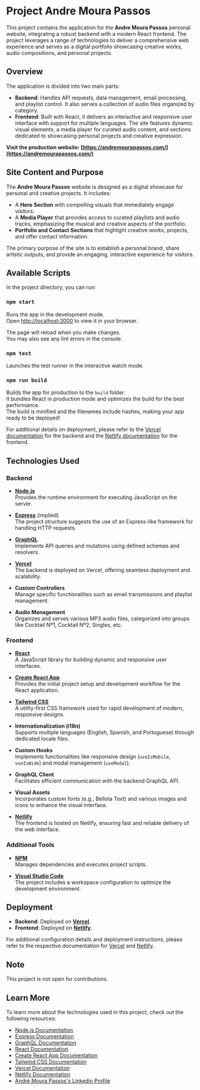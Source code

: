 # Project Andre Moura Passos

This project contains the application for the **Andre Moura Passos** personal website, integrating a robust backend with a modern React frontend. The project leverages a range of technologies to deliver a comprehensive web experience and serves as a digital portfolio showcasing creative works, audio compositions, and personal projects.

## Overview

The application is divided into two main parts:
- **Backend**: Handles API requests, data management, email processing, and playlist control. It also serves a collection of audio files organized by category.
- **Frontend**: Built with React, it delivers an interactive and responsive user interface with support for multiple languages. The site features dynamic visual elements, a media player for curated audio content, and sections dedicated to showcasing personal projects and creative expression.

**Visit the production website: [https://andremourapassos.com/](https://andremourapassos.com/)**

## Site Content and Purpose

The **Andre Moura Passos** website is designed as a digital showcase for personal and creative projects. It includes:
- A **Hero Section** with compelling visuals that immediately engage visitors.
- A **Media Player** that provides access to curated playlists and audio tracks, emphasizing the musical and creative aspects of the portfolio.
- **Portfolio and Contact Sections** that highlight creative works, projects, and offer contact information.

The primary purpose of the site is to establish a personal brand, share artistic outputs, and provide an engaging, interactive experience for visitors.

## Available Scripts

In the project directory, you can run:

### `npm start`

Runs the app in the development mode.  
Open [http://localhost:3000](http://localhost:3000) to view it in your browser.

The page will reload when you make changes.  
You may also see any lint errors in the console.

### `npm test`

Launches the test runner in the interactive watch mode.

### `npm run build`

Builds the app for production to the `build` folder.  
It bundles React in production mode and optimizes the build for the best performance.  
The build is minified and the filenames include hashes, making your app ready to be deployed!

For additional details on deployment, please refer to the [Vercel documentation](https://vercel.com/docs) for the backend and the [Netlify documentation](https://www.netlify.com/docs/) for the frontend.

## Technologies Used

### Backend

- **[Node.js](https://nodejs.org/en/)**  
  Provides the runtime environment for executing JavaScript on the server.

- **[Express](https://expressjs.com/)** (implied)  
  The project structure suggests the use of an Express-like framework for handling HTTP requests.

- **[GraphQL](https://graphql.org/)**  
  Implements API queries and mutations using defined schemas and resolvers.

- **[Vercel](https://vercel.com/)**  
  The backend is deployed on Vercel, offering seamless deployment and scalability.

- **Custom Controllers**  
  Manage specific functionalities such as email transmissions and playlist management.

- **Audio Management**  
  Organizes and serves various MP3 audio files, categorized into groups like Cocktail Nº1, Cocktail Nº2, Singles, etc.

### Frontend

- **[React](https://reactjs.org/)**  
  A JavaScript library for building dynamic and responsive user interfaces.

- **[Create React App](https://create-react-app.dev/)**  
  Provides the initial project setup and development workflow for the React application.

- **[Tailwind CSS](https://tailwindcss.com/)**  
  A utility-first CSS framework used for rapid development of modern, responsive designs.

- **Internationalization (i18n)**  
  Supports multiple languages (English, Spanish, and Portuguese) through dedicated locale files.

- **Custom Hooks**  
  Implements functionalities like responsive design (`useIsMobile`, `useIsWide`) and modal management (`useModal`).

- **GraphQL Client**  
  Facilitates efficient communication with the backend GraphQL API.

- **Visual Assets**  
  Incorporates custom fonts (e.g., Bellota Text) and various images and icons to enhance the visual interface.

- **[Netlify](https://www.netlify.com/)**  
  The frontend is hosted on Netlify, ensuring fast and reliable delivery of the web interface.

### Additional Tools

- **[NPM](https://www.npmjs.com/)**  
  Manages dependencies and executes project scripts.

- **[Visual Studio Code](https://code.visualstudio.com/)**  
  The project includes a workspace configuration to optimize the development environment.

## Deployment

- **Backend**: Deployed on **[Vercel](https://vercel.com/)**.
- **Frontend**: Deployed on **[Netlify](https://www.netlify.com/)**.

For additional configuration details and deployment instructions, please refer to the respective documentation for [Vercel](https://vercel.com/docs) and [Netlify](https://www.netlify.com/docs/).

## Note

This project is not open for contributions.

## Learn More

To learn more about the technologies used in this project, check out the following resources:
- [Node.js Documentation](https://nodejs.org/en/docs/)
- [Express Documentation](https://expressjs.com/)
- [GraphQL Documentation](https://graphql.org/learn/)
- [React Documentation](https://reactjs.org/)
- [Create React App Documentation](https://create-react-app.dev/)
- [Tailwind CSS Documentation](https://tailwindcss.com/docs)
- [Vercel Documentation](https://vercel.com/docs)
- [Netlify Documentation](https://www.netlify.com/docs/)
- [André Moura Passos's Linkedin Profile](https://www.linkedin.com/in/andremourapassos/)
